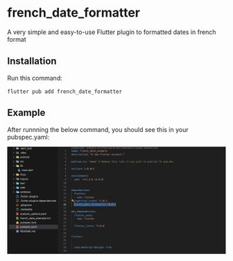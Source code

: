 # french_date_formatter

A very simple and easy-to-use Flutter plugin to formatted dates in french format

## Installation

Run this command:

```
flutter pub add french_date_formatter
```

## Example

After runnning the below command, you should see this in your pubspec.yaml:

![pubspec.yaml_screen](/assets/pubspec.yaml.png)
